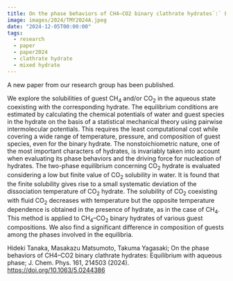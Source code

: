 ```yaml
---
title: On the phase behaviors of CH4–CO2 binary clathrate hydrates`:` Equilibrium with aqueous phase
image: images/2024/TMY2024A.jpeg
date: "2024-12-05T00:00:00"
tags:
  - research
  - paper
  - paper2024
  - clathrate hydrate
  - mixed hydrate
---
```


A new paper from our research group has been published.

We explore the solubilities of guest CH<sub>4</sub> and/or CO<sub>2</sub> in the aqueous state coexisting with the corresponding hydrate. The equilibrium conditions are estimated by calculating the chemical potentials of water and guest species in the hydrate on the basis of a statistical mechanical theory using pairwise intermolecular potentials. This requires the least computational cost while covering a wide range of temperature, pressure, and composition of guest species, even for the binary hydrate. The nonstoichiometric nature, one of the most important characters of hydrates, is invariably taken into account when evaluating its phase behaviors and the driving force for nucleation of hydrates. The two-phase equilibrium concerning CO<sub>2</sub> hydrate is evaluated considering a low but finite value of CO<sub>2</sub> solubility in water. It is found that the finite solubility gives rise to a small systematic deviation of the dissociation temperature of CO<sub>2</sub> hydrate. The solubility of CO<sub>2</sub> coexisting with fluid CO<sub>2</sub> decreases with temperature but the opposite temperature dependence is obtained in the presence of hydrate, as in the case of CH<sub>4</sub>. This method is applied to CH<sub>4</sub>–CO<sub>2</sub> binary hydrates of various guest compositions. We also find a significant difference in composition of guests among the phases involved in the equilibria.

Hideki Tanaka, Masakazu Matsumoto, Takuma Yagasaki; On the phase behaviors of CH4–CO2 binary clathrate hydrates: Equilibrium with aqueous phase; J. Chem. Phys. 161, 214503 (2024). https://doi.org/10.1063/5.0244386
